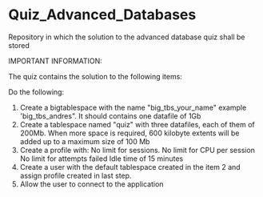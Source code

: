 # Quiz_Advanced_Databases
Repository in which the solution to the advanced database quiz shall be stored 

IMPORTANT INFORMATION:

The quiz contains the solution to the following items:

Do the following:

1. Create a bigtablespace with the name "big_tbs_your_name" example 'big_tbs_andres". It should contains one datafile of 1Gb
2. Create a tablespace named "quiz" with three datafiles, each of them of 200Mb. When more space is required, 600 kilobyte extents will be added up to a maximum size of 100 Mb
3. Create a profile with:
  No limit for sessions.
  No limit for CPU per session
  No limit for attempts failed
  Idle time of 15 minutes
4. Create a user with the default tablespace created in the item 2 and assign profile created in last step.
5. Allow the user to connect to the application
